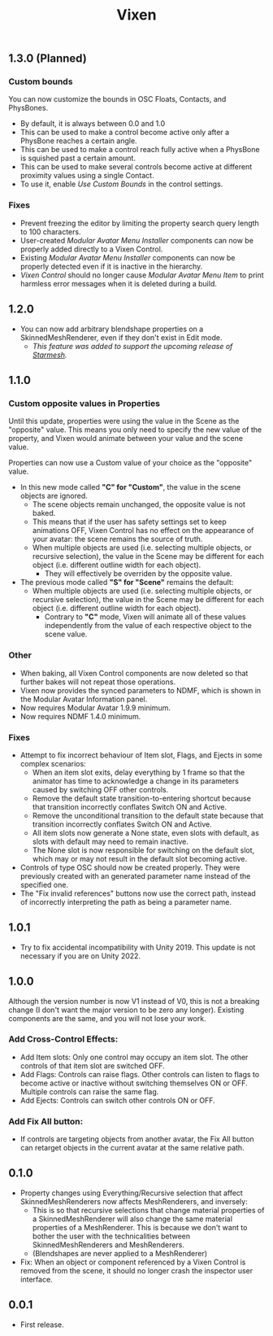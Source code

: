 ﻿---
title: Vixen
---

## 1.3.0 (Planned)

### Custom bounds

You can now customize the bounds in OSC Floats, Contacts, and PhysBones.
- By default, it is always between 0.0 and 1.0
- This can be used to make a control become active only after a PhysBone reaches a certain angle.
- This can be used to make a control reach fully active when a PhysBone is squished past a certain amount.
- This can be used to make several controls become active at different proximity values using a single Contact.
- To use it, enable *Use Custom Bounds* in the control settings.

### Fixes

- Prevent freezing the editor by limiting the property search query length to 100 characters.
- User-created *Modular Avatar Menu Installer* components can now be properly added directly to a Vixen Control.
- Existing *Modular Avatar Menu Installer* components can now be properly detected even if it is inactive in the hierarchy.
- *Vixen Control* should no longer cause *Modular Avatar Menu Item* to print harmless error messages when it is deleted during a build.

## 1.2.0

- You can now add arbitrary blendshape properties on a SkinnedMeshRenderer, even if they don't exist in Edit mode.
  - *This feature was added to support the upcoming release of [Starmesh](/docs/products/starmesh).*

## 1.1.0

### Custom opposite values in Properties

Until this update, properties were using the value in the Scene as the "opposite" value.
This means you only need to specify the new value of the property, and Vixen would animate between your value and the scene value.

Properties can now use a Custom value of your choice as the "opposite" value.
- In this new mode called **"C" for "Custom"**, the value in the scene objects are ignored.
    - The scene objects remain unchanged, the opposite value is not baked.
    - This means that if the user has safety settings set to keep animations OFF, Vixen Control has no effect on the appearance of your avatar: the scene remains the source of truth.
    - When multiple objects are used (i.e. selecting multiple objects, or recursive selection), the value in the Scene may be different for each object (i.e. different outline width for each object).
        - They will effectively be overriden by the opposite value.
- The previous mode called **"S" for "Scene"** remains the default:
    - When multiple objects are used (i.e. selecting multiple objects, or recursive selection), the value in the Scene may be different for each object (i.e. different outline width for each object).
        - Contrary to **"C"** mode, Vixen will animate all of these values independently from the value of each respective object to the scene value.

### Other

- When baking, all Vixen Control components are now deleted so that further bakes will not repeat those operations.
- Vixen now provides the synced parameters to NDMF, which is shown in the Modular Avatar Information panel.
- Now requires Modular Avatar 1.9.9 minimum.
- Now requires NDMF 1.4.0 minimum.

### Fixes

- Attempt to fix incorrect behaviour of Item slot, Flags, and Ejects in some complex scenarios:
    - When an item slot exits, delay everything by 1 frame so that the animator has time to acknowledge a change in its parameters caused by switching OFF other controls.
    - Remove the default state transition-to-entering shortcut because that transition incorrectly conflates Switch ON and Active.
    - Remove the unconditional transition to the default state because that transition incorrectly conflates Switch ON and Active.
    - All item slots now generate a None state, even slots with default, as slots with default may need to remain inactive.
    - The None slot is now responsible for switching on the default slot, which may or may not result in the default slot becoming active.
- Controls of type OSC should now be created properly. They were previously created with an generated parameter name instead of the specified one.
- The "Fix invalid references" buttons now use the correct path, instead of incorrectly interpreting the path as being a parameter name.

## 1.0.1

- Try to fix accidental incompatibility with Unity 2019. This update is not necessary if you are on Unity 2022.

## 1.0.0

Although the version number is now V1 instead of V0, this is not a breaking change (I don't want the major version to be zero any longer).
Existing components are the same, and you will not lose your work.

### Add Cross-Control Effects:

- Add Item slots: Only one control may occupy an item slot. The other controls of that item slot are switched OFF.
- Add Flags: Controls can raise flags. Other controls can listen to flags to become active or inactive without switching themselves ON or OFF. Multiple controls can raise the same flag.
- Add Ejects: Controls can switch other controls ON or OFF.

### Add Fix All button:

- If controls are targeting objects from another avatar, the Fix All button can retarget objects in the current avatar at the same relative path.

## 0.1.0

- Property changes using Everything/Recursive selection that affect SkinnedMeshRenderers now affects MeshRenderers, and inversely:
    - This is so that recursive selections that change material properties of a SkinnedMeshRenderer will also change the same material properties of a MeshRenderer.
      This is because we don't want to bother the user with the technicalities between SkinnedMeshRenderers and MeshRenderers.
    - (Blendshapes are never applied to a MeshRenderer)
- Fix: When an object or component referenced by a Vixen Control is removed from the scene, it should no longer crash the inspector user interface.

## 0.0.1

- First release.
